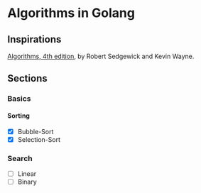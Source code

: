 # Algorithms in Golang

## Inspirations
[Algorithms, 4th edition](https://algs4.cs.princeton.edu), by Robert Sedgewick and Kevin Wayne. 

## Sections
### Basics
#### Sorting
- [x] Bubble-Sort
- [x] Selection-Sort

### Search
- [ ] Linear
- [ ] Binary 